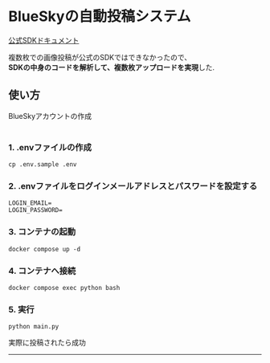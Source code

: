 # BlueSkyの自動投稿システム
[公式SDKドキュメント](https://docs.bsky.app/)

複数枚での画像投稿が公式のSDKではできなかったので、<br>
**SDKの中身のコードを解析して、複数枚アップロードを実現**した.

## 使い方
BlueSkyアカウントの作成
<br><br>
### 1. .envファイルの作成
```shell
cp .env.sample .env
```

### 2. .envファイルをログインメールアドレスとパスワードを設定する
```dotenv
LOGIN_EMAIL=
LOGIN_PASSWORD=
```

### 3. コンテナの起動
```shell
docker compose up -d
```

### 4. コンテナへ接続
```shell
docker compose exec python bash
```

### 5. 実行
```shell
python main.py
```

実際に投稿されたら成功

---